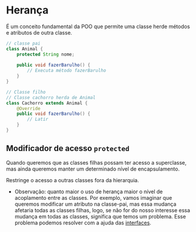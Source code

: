 # Herança

É um conceito fundamental da POO que permite uma classe herde métodos
e atributos de outra classe.

```java
// classe pai
class Animal {
    protected String nome;
    
    public void fazerBarulho() {
        // Executa método fazerBarulho
    }
}

// Classe filho
// Classe cachorro herda de Animal
class Cachorro extends Animal {
    @Override
    public void fazerBarulho() {
        // Latir
    }
}
```

## Modificador de acesso `protected`

Quando queremos que as classes filhas possam ter acesso a superclasse,
mas ainda queremos manter um determinado nível de encapsulamento.

Restringe o acesso a outras classes fora da hierarquia.

- Observação: quanto maior o uso de herança maior o nível de acoplamento entre as classes. Por exemplo, vamos imaginar que queremos modificar um atributo na classe-pai, mas essa mudança afetaria todas as classes filhas, logo, se não for do nosso interesse essa mudança em todas as classes, significa que temos um problema. Esse problema podemos resolver com a ajuda das [interfaces](/docs/interfaces.md).